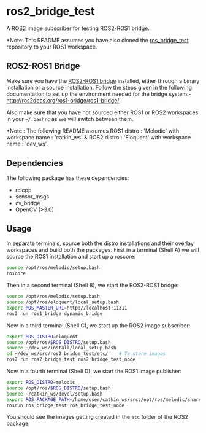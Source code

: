 # ros2_bridge_test
A ROS2 image subscriber for testing ROS2-ROS1 bridge. 

*Note: This README assumes you have also cloned the [ros_bridge_test](https://github.com/amartyadash/ros_bridge_test) repository to your ROS1 workspace.

## ROS2-ROS1 Bridge
Make sure you have the [ROS2-ROS1 bridge](https://github.com/ros2/ros1_bridge) installed, either through a binary installation or a source installation.
Follow the steps given in the following documentation to set up the environment needed for the bridge system:- http://ros2docs.org/ros1-bridge/ros1-bridge/

Also make sure that you have not sourced either ROS1 or ROS2 workspaces in your `~/.bashrc` as we will switch between them.

*Note : The following README assumes ROS1 distro : 'Melodic' with workspace name : 'catkin_ws' & ROS2 distro : 'Eloquent' with workspace name : 'dev_ws'.
## Dependencies
The following package has these dependencies:
* rclcpp
* sensor_msgs
* cv_bridge
* OpenCV (>3.0)
## Usage
In separate terminals, source both the distro installations and their overlay workspaces and build both the packages.
First in a terminal (Shell A) we will source the ROS1 installation and start up a roscore:

```bash
source /opt/ros/melodic/setup.bash
roscore
```
Then in a second terminal (Shell B), we start the ROS2-ROS1 bridge:
```bash
source /opt/ros/melodic/setup.bash
source /opt/ros/eloquent/local_setup.bash
export ROS_MASTER_URI=http://localhost:11311
ros2 run ros1_bridge dynamic_bridge
```
Now in a third terminal (Shell C), we start up the ROS2 image subscriber:
```bash
export ROS_DISTRO=eloquent
source /opt/ros/$ROS_DISTRO/setup.bash
source ~/dev_ws/install/local_setup.bash
cd ~/dev_ws/src/ros2_bridge_test/etc/    # To store images
ros2 run ros2_bridge_test ros2_bridge_test_node
```
Now in a fourth terminal (Shell D), we start the ROS1 image publisher:
```bash
export ROS_DISTRO=melodic
source /opt/ros/$ROS_DISTRO/setup.bash
source ~/catkin_ws/devel/setup.bash
export ROS_PACKAGE_PATH=/home/user/catkin_ws/src:/opt/ros/melodic/share
rosrun ros_bridge_test ros_bridge_test_node
```
You should see the images getting created in the `etc` folder of the ROS2 package.

